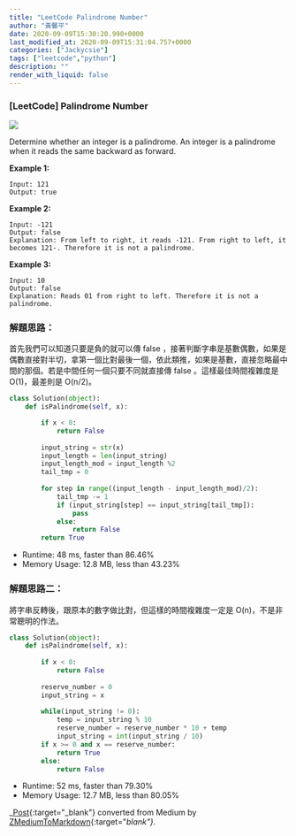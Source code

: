 ```yaml
---
title: "LeetCode Palindrome Number"
author: "黃馨平"
date: 2020-09-09T15:30:20.990+0000
last_modified_at: 2020-09-09T15:31:04.757+0000
categories: ["Jackycsie"]
tags: ["leetcode","python"]
description: ""
render_with_liquid: false
---
```


### \[LeetCode\] Palindrome Number


![](https://miro.medium.com/max/1400/1*2nixKoG8ZDZol-S8VY9sYw.jpeg)


Determine whether an integer is a palindrome\. An integer is a palindrome when it reads the same backward as forward\.

**Example 1:**
```
Input: 121
Output: true
```

**Example 2:**
```
Input: -121
Output: false
Explanation: From left to right, it reads -121. From right to left, it becomes 121-. Therefore it is not a palindrome.
```

**Example 3:**
```
Input: 10
Output: false
Explanation: Reads 01 from right to left. Therefore it is not a palindrome.
```
### 解題思路：

首先我們可以知道只要是負的就可以傳 false ，接著判斷字串是基數偶數，如果是偶數直接對半切，拿第一個比對最後一個，依此類推，如果是基數，直接忽略最中間的那個。若是中間任何一個只要不同就直接傳 false 。這樣最佳時間複雜度是 O\(1\)，最差則是 O\(n/2\)。
```py
class Solution(object):
    def isPalindrome(self, x):

        if x < 0:
            return False
        
        input_string = str(x)
        input_length = len(input_string)
        input_length_mod = input_length %2
        tail_tmp = 0
        
        for step in range((input_length - input_length_mod)/2):
            tail_tmp -= 1
            if (input_string[step] == input_string[tail_tmp]):
                pass
            else:
                return False
        return True
```
- Runtime: 48 ms, faster than 86\.46%
- Memory Usage: 12\.8 MB, less than 43\.23%

### 解題思路二：

將字串反轉後，跟原本的數字做比對，但這樣的時間複雜度一定是 O\(n\)，不是非常聰明的作法。
```py
class Solution(object):
    def isPalindrome(self, x):
        
        if x < 0:
            return False
        
        reserve_number = 0
        input_string = x
        
        while(input_string != 0):
            temp = input_string % 10
            reserve_number = reserve_number * 10 + temp
            input_string = int(input_string / 10)
        if x >= 0 and x == reserve_number:
            return True
        else:
            return False
```
- Runtime: 52 ms, faster than 79\.30%
- Memory Usage: 12\.7 MB, less than 80\.05%



_[Post](https://medium.com/jacky-life/leetcode-palindrome-number-f61d3f6be611){:target="_blank"} converted from Medium by [ZMediumToMarkdown](https://github.com/ZhgChgLi/ZMediumToMarkdown){:target="_blank"}._
